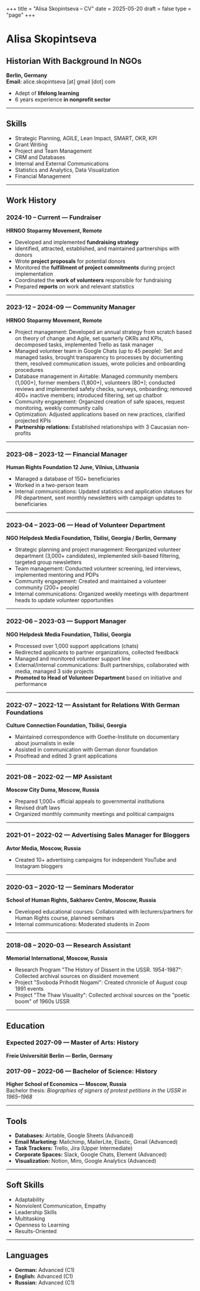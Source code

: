 +++
title = "Alisa Skopintseva – CV"
date = 2025-05-20
draft = false
type = "page"
+++

# Alisa Skopintseva

## Historian With Background In NGOs

**Berlin, Germany**  
**Email:** alice.skopintseva [at] gmail [dot] com

- Adept of **lifelong learning**
- 6 years experience **in nonprofit sector**

---

## Skills

- Strategic Planning, AGILE, Lean Impact, SMART, OKR, KPI
- Grant Writing
- Project and Team Management
- CRM and Databases
- Internal and External Communications
- Statistics and Analytics, Data Visualization
- Financial Management

---

## Work History

### 2024-10 – Current — Fundraiser  
**HRNGO Stoparmy Movement, Remote**

- Developed and implemented **fundraising strategy**
- Identified, attracted, established, and maintained partnerships with donors
- Wrote **project proposals** for potential donors
- Monitored the **fulfillment of project commitments** during project implementation
- Coordinated the **work of volunteers** responsible for fundraising
- Prepared **reports** on work and relevant statistics

---

### 2023-12 – 2024-09 — Community Manager  
**HRNGO Stoparmy Movement, Remote**

- Project management: Developed an annual strategy from scratch based on theory of change and Agile, set quarterly OKRs and KPIs, decomposed tasks, implemented Trello as task manager
- Managed volunteer team in Google Chats (up to 45 people): Set and managed tasks, brought transparency to processes by documenting them, resolved communication issues, wrote policies and onboarding procedures
- Database management in Airtable: Managed community members (1,000+), former members (1,800+), volunteers (80+); conducted reviews and implemented safety checks, surveys, onboarding; removed 400+ inactive members; introduced filtering, set up chatbot
- Community engagement: Organized creation of safe spaces, request monitoring, weekly community calls
- Optimization: Adjusted applications based on new practices, clarified projected KPIs
- **Partnership relations:** Established relationships with 3 Caucasian non-profits

---

### 2023-08 – 2023-12 — Financial Manager  
**Human Rights Foundation 12 June, Vilnius, Lithuania**

- Managed a database of 150+ beneficiaries
- Worked in a two-person team
- Internal communications: Updated statistics and application statuses for PR department, sent monthly newsletters with campaign updates to beneficiaries

---

### 2023-04 – 2023-06 — Head of Volunteer Department  
**NGO Helpdesk Media Foundation, Tbilisi, Georgia / Berlin, Germany**

- Strategic planning and project management: Reorganized volunteer department (3,000+ candidates), implemented skill-based filtering, targeted group newsletters
- Team management: Conducted volunteer screening, led interviews, implemented mentoring and PDPs
- Community engagement: Created and maintained a volunteer community (200+ people)
- Internal communications: Organized weekly meetings with department heads to update volunteer opportunities

---

### 2022-06 – 2023-03 — Support Manager  
**NGO Helpdesk Media Foundation, Tbilisi, Georgia**

- Processed over 1,000 support applications (chats)
- Redirected applicants to partner organizations, collected feedback
- Managed and monitored volunteer support line
- External/internal communications: Built partnerships, collaborated with media, managed 3 side projects
- **Promoted to Head of Volunteer Department** based on initiative and performance

---

### 2022-07 – 2022-12 — Assistant for Relations With German Foundations  
**Culture Connection Foundation, Tbilisi, Georgia**

- Maintained correspondence with Goethe-Institute on documentary about journalists in exile
- Assisted in communication with German donor foundation
- Proofread and edited 3 grant applications

---

### 2021-08 – 2022-02 — MP Assistant  
**Moscow City Duma, Moscow, Russia**

- Prepared 1,000+ official appeals to governmental institutions
- Revised draft laws
- Organized monthly community meetings and political campaigns

---

### 2021-01 – 2022-02 — Advertising Sales Manager for Bloggers  
**Avtor Media, Moscow, Russia**

- Created 10+ advertising campaigns for independent YouTube and Instagram bloggers

---

### 2020-03 – 2020-12 — Seminars Moderator  
**School of Human Rights, Sakharov Centre, Moscow, Russia**

- Developed educational courses: Collaborated with lecturers/partners for Human Rights course, planned seminars
- Internal communications: Moderated students in Zoom

---

### 2018-08 – 2020-03 — Research Assistant  
**Memorial International, Moscow, Russia**

- Research Program "The History of Dissent in the USSR. 1954-1987": Collected archival sources on dissident movement
- Project "Svoboda Prihodit Nogami": Created chronicle of August coup 1991 events
- Project "The Thaw Visuality": Collected archival sources on the "poetic boom" of 1960s USSR

---

## Education

### Expected 2027-09 — Master of Arts: History  
**Freie Universität Berlin — Berlin, Germany**

### 2017-09 – 2022-06 — Bachelor of Science: History  
**Higher School of Economics — Moscow, Russia**  
Bachelor thesis: *Biographies of signers of protest petitions in the USSR in 1965–1968*

---

## Tools

- **Databases:** Airtable, Google Sheets (Advanced)
- **Email Marketing:** Mailchimp, MailerLite, Elastic, Gmail (Advanced)
- **Task Trackers:** Trello, Jira (Upper Intermediate)
- **Corporate Spaces:** Slack, Google Chats, Element (Advanced)
- **Visualization:** Notion, Miro, Google Analytics (Advanced)

---

## Soft Skills

- Adaptability
- Nonviolent Communication, Empathy
- Leadership Skills
- Multitasking
- Openness to Learning
- Results-Oriented

---

## Languages

- **German:** Advanced (C1)
- **English:** Advanced (C1)
- **Russian:** Advanced (C1)

